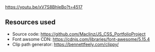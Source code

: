 
https://youtu.be/xV7S8BhIeBo?t=4517


## Resources used

- Source code: https://github.com/Maclinz/JS_CSS_PortfolioProject
- Font awsome CDN: https://cdnjs.com/libraries/font-awesome/5.15.4
- Clip path generator: https://bennettfeely.com/clippy/